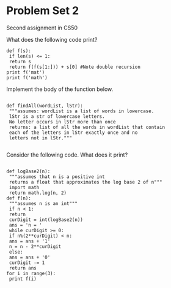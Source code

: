 # Problem Set 2
Second assignment in CS50

What does the following code print?

<pre><code>def f(s):
 if len(s) <= 1:
 return s
 return f(f(s[1:])) + s[0] #Note double recursion
print f('mat')
print f('math')
</code></pre>

Implement the body of the function below.

<pre><code>
def findAll(wordList, lStr):
 """assumes: wordList is a list of words in lowercase.
 lStr is a str of lowercase letters.
 No letter occurs in lStr more than once
 returns: a list of all the words in wordList that contain
 each of the letters in lStr exactly once and no
 letters not in lStr."""

</code></pre>

Consider the following code. What does it print?

<pre><code>
def logBase2(n):
 """assumes that n is a positive int
 returns a float that approximates the log base 2 of n"""
 import math
 return math.log(n, 2)
def f(n):
 """assumes n is an int"""
 if n < 1:
 return
 curDigit = int(logBase2(n))
 ans = 'n = '
 while curDigit >= 0:
 if n%(2**curDigit) < n:
 ans = ans + '1'
 n = n - 2**curDigit
 else:
 ans = ans + '0'
 curDigit -= 1
 return ans
for i in range(3):
 print f(i)
 </code></pre>
